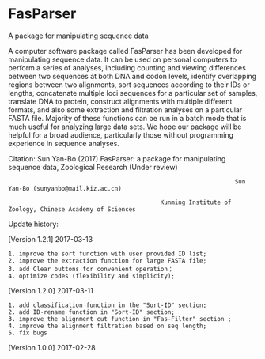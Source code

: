 # FasParser
A package for manipulating sequence data

A computer software package called FasParser has been developed for manipulating sequence data. It can be used on personal computers to perform a series of analyses, including counting and viewing differences between two sequences at both DNA and codon levels, identify overlapping regions between two alignments, sort sequences according to their IDs or lengths, concatenate multiple loci sequences for a particular set of samples, translate DNA to protein, construct alignments with multiple different formats, and also some extraction and filtration analyses on a particular FASTA file. Majority of these functions can be run in a batch mode that is much useful for analyzing large data sets. We hope our package will be helpful for a broad audience, particularly those without programming experience in sequence analyses. 

Citation:
Sun Yan-Bo (2017) FasParser: a package for manipulating sequence data, Zoological Research (Under review)


                                                                    Sun Yan-Bo (sunyanbo@mail.kiz.ac.cn)

                                               Kunming Institute of Zoology, Chinese Academy of Sciences
                                               
                                               
    

Update history:

[Version 1.2.1] 2017-03-13

    1. improve the sort function with user provided ID list;
    2. improve the extraction function for large FASTA file;
    3. add Clear buttons for convenient operation；
    4. optimize codes (flexibility and simplicity);

[Version 1.2.0] 2017-03-11

    1. add classification function in the "Sort-ID" section;
    2. add ID-rename function in "Sort-ID" section;
    3. improve the alignment cut function in "Fas-Filter" section ;
    4. improve the alignment filtration based on seq length;
    5. fix bugs
    
[Version 1.0.0] 2017-02-28
